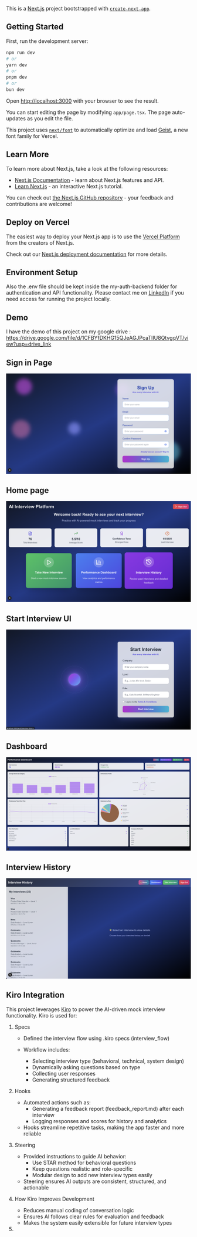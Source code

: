 This is a [Next.js](https://nextjs.org) project bootstrapped with [`create-next-app`](https://nextjs.org/docs/app/api-reference/cli/create-next-app).

## Getting Started

First, run the development server:

```bash
npm run dev
# or
yarn dev
# or
pnpm dev
# or
bun dev
```

Open [http://localhost:3000](http://localhost:3000) with your browser to see the result.

You can start editing the page by modifying `app/page.tsx`. The page auto-updates as you edit the file.

This project uses [`next/font`](https://nextjs.org/docs/app/building-your-application/optimizing/fonts) to automatically optimize and load [Geist](https://vercel.com/font), a new font family for Vercel.

## Learn More

To learn more about Next.js, take a look at the following resources:

- [Next.js Documentation](https://nextjs.org/docs) - learn about Next.js features and API.
- [Learn Next.js](https://nextjs.org/learn) - an interactive Next.js tutorial.

You can check out [the Next.js GitHub repository](https://github.com/vercel/next.js) - your feedback and contributions are welcome!

## Deploy on Vercel

The easiest way to deploy your Next.js app is to use the [Vercel Platform](https://vercel.com/new?utm_medium=default-template&filter=next.js&utm_source=create-next-app&utm_campaign=create-next-app-readme) from the creators of Next.js.

Check out our [Next.js deployment documentation](https://nextjs.org/docs/app/building-your-application/deploying) for more details.

## Environment Setup
Also the .env file should be kept inside the my-auth-backend folder for authentication and API functionality. Please contact me on [LinkedIn](https://www.linkedin.com/in/mohini-kathrotiya/) if you need access for running the project locally.

## Demo
I have the demo of this project on my google drive : https://drive.google.com/file/d/1CFBYfDKHG15QJeAGJPcaTIIU8QtvgqVT/view?usp=drive_link

## Sign in Page
![App Screenshot](assets/MoSignup.png)

## Home page
![App Screenshot](assets/AppUI.png)

## Start Interview UI
![App Screenshot](assets/StartInterview.png)

## Dashboard
![App Screenshot](assets/Dashboard.png)

## Interview History
![App Screenshot](assets/InterviewHistory.png)

## Kiro Integration
This project leverages [Kiro](https://kiro.dev/) to power the AI-driven mock interview functionality. Kiro is used for:

1. Specs
   - Defined the interview flow using .kiro specs (interview_flow)

   - Workflow includes:
     - Selecting interview type (behavioral, technical, system design)
     - Dynamically asking questions based on type
     - Collecting user responses
     - Generating structured feedback
      
2. Hooks
   - Automated actions such as:
     - Generating a feedback report (feedback_report.md) after each interview
     - Logging responses and scores for history and analytics
   - Hooks streamline repetitive tasks, making the app faster and more reliable
 
3. Steering
   - Provided instructions to guide AI behavior:
     - Use STAR method for behavioral questions
     - Keep questions realistic and role-specific
     - Modular design to add new interview types easily
   - Steering ensures AI outputs are consistent, structured, and actionable
     
4. How Kiro Improves Development
   - Reduces manual coding of conversation logic
   - Ensures AI follows clear rules for evaluation and feedback
   - Makes the system easily extensible for future interview types
     
6. 
